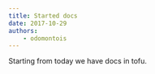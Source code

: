 ```yaml
---
title: Started docs
date: 2017-10-29
authors: 
    - odomontois 
---
```

Starting from today we have docs in tofu. 

